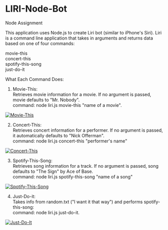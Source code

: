 # LIRI-Node-Bot
Node Assignment

This application uses Node.js to create Liri bot (similar to iPhone's Siri). Liri is a command line application that takes in arguments and returns data based on one of four commands:

movie-this<br>
concert-this<br>
spotify-this-song<br>
just-do-it<br>

What Each Command Does:<br>

1. Movie-This:<br>
Retrieves movie information for a movie. If no argument is passed, movie defaults to "Mr. Nobody".<br>
command: node liri.js movie-this "name of a movie".<br>

[![Movie-This](https://img.youtube.com/vi/udE4TvCc3K4/0.jpg)](https://www.youtube.com/watch?v=udE4TvCc3K4)

  
2. Concert-This:<br>
Retrieves concert information for a performer. If no argument is passed, it automatically defaults to "Nick Offerman".<br>
command: node liri.js concert-this "performer's name"<br>

[![Concert-This](https://img.youtube.com/vi/xrtIy0prtaw/0.jpg)](https://www.youtube.com/watch?v=xrtIy0prtaw)

3. Spotify-This-Song:<br>
Retrieves song information for a track. If no argument is passed, song defaults to "The Sign" by Ace of Base.<br>
command: node liri.js spotify-this-song "name of a song"<br>
  
[![Spotify-This-Song](https://img.youtube.com/vi/_KQtwcKxsrg/0.jpg)](https://www.youtube.com/watch?v=_KQtwcKxsrg)


4. Just-Do-it:<br>
Takes info from random.txt ("I want it that way") and performs spotify-this-song:<br>
command: node liri.js just-do-it.<br>

[![Just-Do-It](https://img.youtube.com/vi/Ae415NnSyD0/0.jpg)](https://www.youtube.com/watch?v=Ae415NnSyD0)

